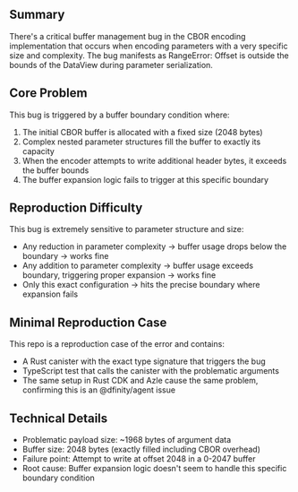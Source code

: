 ## Summary

There's a critical buffer management bug in the CBOR encoding implementation that occurs when encoding parameters with a very specific size and complexity. The bug manifests as RangeError: Offset is outside the bounds of the DataView during parameter serialization.

## Core Problem

This bug is triggered by a buffer boundary condition where:

1. The initial CBOR buffer is allocated with a fixed size (2048 bytes)
2. Complex nested parameter structures fill the buffer to exactly its capacity
3. When the encoder attempts to write additional header bytes, it exceeds the buffer bounds
4. The buffer expansion logic fails to trigger at this specific boundary

## Reproduction Difficulty

This bug is extremely sensitive to parameter structure and size:

-   Any reduction in parameter complexity → buffer usage drops below the boundary → works fine
-   Any addition to parameter complexity → buffer usage exceeds boundary, triggering proper expansion → works fine
-   Only this exact configuration → hits the precise boundary where expansion fails

## Minimal Reproduction Case

This repo is a reproduction case of the error and contains:

-   A Rust canister with the exact type signature that triggers the bug
-   TypeScript test that calls the canister with the problematic arguments
-   The same setup in Rust CDK and Azle cause the same problem, confirming this is an @dfinity/agent issue

## Technical Details

-   Problematic payload size: ~1968 bytes of argument data
-   Buffer size: 2048 bytes (exactly filled including CBOR overhead)
-   Failure point: Attempt to write at offset 2048 in a 0-2047 buffer
-   Root cause: Buffer expansion logic doesn't seem to handle this specific boundary condition
